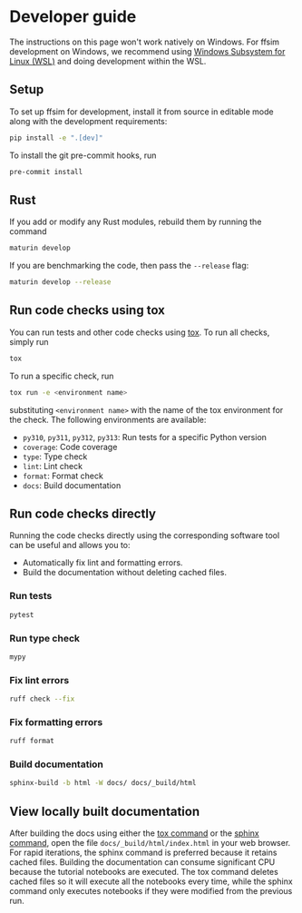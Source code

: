 # Developer guide

The instructions on this page won't work natively on Windows. For ffsim development on Windows, we recommend using [Windows Subsystem for Linux (WSL)](https://learn.microsoft.com/en-us/windows/wsl/) and doing development within the WSL.

## Setup

To set up ffsim for development, install it from source in editable mode along with the development requirements:

```bash
pip install -e ".[dev]"
```

To install the git pre-commit hooks, run

```bash
pre-commit install
```

## Rust

If you add or modify any Rust modules, rebuild them by running the command

```bash
maturin develop
```

If you are benchmarking the code, then pass the `--release` flag:

```bash
maturin develop --release
```

## Run code checks using tox

You can run tests and other code checks using [tox](https://tox.wiki/en/latest/).
To run all checks, simply run

```bash
tox
```

To run a specific check, run

```bash
tox run -e <environment name>
```

substituting `<environment name>` with the name of the tox environment for the check. The following environments are available:

- `py310`, `py311`, `py312`, `py313`: Run tests for a specific Python version
- `coverage`: Code coverage
- `type`: Type check
- `lint`: Lint check
- `format`: Format check
- `docs`: Build documentation

## Run code checks directly

Running the code checks directly using the corresponding software tool can be useful and allows you to:

- Automatically fix lint and formatting errors.
- Build the documentation without deleting cached files.

### Run tests

```bash
pytest
```

### Run type check

```bash
mypy
```

### Fix lint errors

```bash
ruff check --fix
```

### Fix formatting errors

```bash
ruff format
```

### Build documentation

```bash
sphinx-build -b html -W docs/ docs/_build/html
```

## View locally built documentation

After building the docs using either the [tox command](#run-code-checks-using-tox) or the [sphinx command](#build-documentation), open the file `docs/_build/html/index.html` in your web browser. For rapid iterations, the sphinx command is preferred because it retains cached files.
Building the documentation can consume significant CPU because the tutorial notebooks are executed.
The tox command deletes cached files so it will execute all the notebooks every time, while the sphinx command only executes notebooks if they were modified from the previous run.
